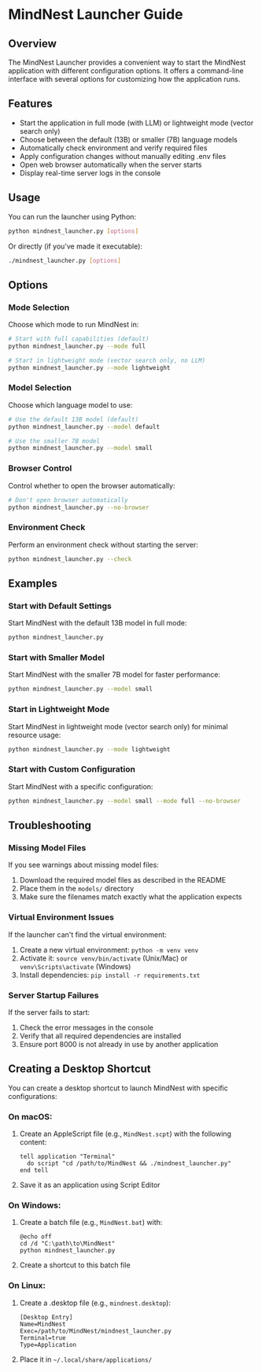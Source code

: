 # MindNest Launcher Guide

## Overview
The MindNest Launcher provides a convenient way to start the MindNest application with different configuration options. It offers a command-line interface with several options for customizing how the application runs.

## Features
- Start the application in full mode (with LLM) or lightweight mode (vector search only)
- Choose between the default (13B) or smaller (7B) language models
- Automatically check environment and verify required files
- Apply configuration changes without manually editing .env files
- Open web browser automatically when the server starts
- Display real-time server logs in the console

## Usage
You can run the launcher using Python:

```bash
python mindnest_launcher.py [options]
```

Or directly (if you've made it executable):

```bash
./mindnest_launcher.py [options]
```

## Options

### Mode Selection
Choose which mode to run MindNest in:

```bash
# Start with full capabilities (default)
python mindnest_launcher.py --mode full

# Start in lightweight mode (vector search only, no LLM)
python mindnest_launcher.py --mode lightweight
```

### Model Selection
Choose which language model to use:

```bash
# Use the default 13B model (default)
python mindnest_launcher.py --model default

# Use the smaller 7B model
python mindnest_launcher.py --model small
```

### Browser Control
Control whether to open the browser automatically:

```bash
# Don't open browser automatically
python mindnest_launcher.py --no-browser
```

### Environment Check
Perform an environment check without starting the server:

```bash
python mindnest_launcher.py --check
```

## Examples

### Start with Default Settings
Start MindNest with the default 13B model in full mode:

```bash
python mindnest_launcher.py
```

### Start with Smaller Model
Start MindNest with the smaller 7B model for faster performance:

```bash
python mindnest_launcher.py --model small
```

### Start in Lightweight Mode
Start MindNest in lightweight mode (vector search only) for minimal resource usage:

```bash
python mindnest_launcher.py --mode lightweight
```

### Start with Custom Configuration
Start MindNest with a specific configuration:

```bash
python mindnest_launcher.py --model small --mode full --no-browser
```

## Troubleshooting

### Missing Model Files
If you see warnings about missing model files:
1. Download the required model files as described in the README
2. Place them in the `models/` directory
3. Make sure the filenames match exactly what the application expects

### Virtual Environment Issues
If the launcher can't find the virtual environment:
1. Create a new virtual environment: `python -m venv venv`
2. Activate it: `source venv/bin/activate` (Unix/Mac) or `venv\Scripts\activate` (Windows)
3. Install dependencies: `pip install -r requirements.txt`

### Server Startup Failures
If the server fails to start:
1. Check the error messages in the console
2. Verify that all required dependencies are installed
3. Ensure port 8000 is not already in use by another application

## Creating a Desktop Shortcut
You can create a desktop shortcut to launch MindNest with specific configurations:

### On macOS:
1. Create an AppleScript file (e.g., `MindNest.scpt`) with the following content:
   ```applescript
   tell application "Terminal"
     do script "cd /path/to/MindNest && ./mindnest_launcher.py"
   end tell
   ```
2. Save it as an application using Script Editor

### On Windows:
1. Create a batch file (e.g., `MindNest.bat`) with:
   ```batch
   @echo off
   cd /d "C:\path\to\MindNest"
   python mindnest_launcher.py
   ```
2. Create a shortcut to this batch file

### On Linux:
1. Create a .desktop file (e.g., `mindnest.desktop`):
   ```
   [Desktop Entry]
   Name=MindNest
   Exec=/path/to/MindNest/mindnest_launcher.py
   Terminal=true
   Type=Application
   ```
2. Place it in `~/.local/share/applications/` 
